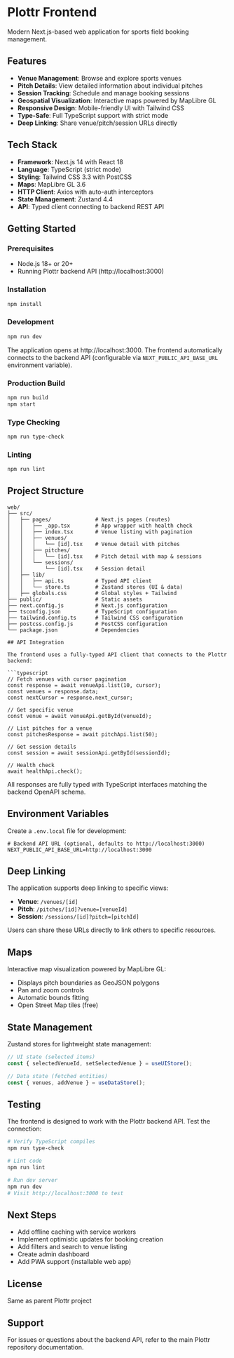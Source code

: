 # Plottr Frontend

Modern Next.js-based web application for sports field booking management.

## Features

- **Venue Management**: Browse and explore sports venues
- **Pitch Details**: View detailed information about individual pitches
- **Session Tracking**: Schedule and manage booking sessions
- **Geospatial Visualization**: Interactive maps powered by MapLibre GL
- **Responsive Design**: Mobile-friendly UI with Tailwind CSS
- **Type-Safe**: Full TypeScript support with strict mode
- **Deep Linking**: Share venue/pitch/session URLs directly

## Tech Stack

- **Framework**: Next.js 14 with React 18
- **Language**: TypeScript (strict mode)
- **Styling**: Tailwind CSS 3.3 with PostCSS
- **Maps**: MapLibre GL 3.6
- **HTTP Client**: Axios with auto-auth interceptors
- **State Management**: Zustand 4.4
- **API**: Typed client connecting to backend REST API

## Getting Started

### Prerequisites

- Node.js 18+ or 20+
- Running Plottr backend API (http://localhost:3000)

### Installation

```bash
npm install
```

### Development

```bash
npm run dev
```

The application opens at http://localhost:3000. The frontend automatically connects to the backend API (configurable via `NEXT_PUBLIC_API_BASE_URL` environment variable).

### Production Build

```bash
npm run build
npm start
```

### Type Checking

```bash
npm run type-check
```

### Linting

```bash
npm run lint
```

## Project Structure

```
web/
├── src/
│   ├── pages/              # Next.js pages (routes)
│   │   ├── _app.tsx        # App wrapper with health check
│   │   ├── index.tsx       # Venue listing with pagination
│   │   ├── venues/
│   │   │   └── [id].tsx    # Venue detail with pitches
│   │   ├── pitches/
│   │   │   └── [id].tsx    # Pitch detail with map & sessions
│   │   └── sessions/
│   │       └── [id].tsx    # Session detail
│   ├── lib/
│   │   ├── api.ts          # Typed API client
│   │   └── store.ts        # Zustand stores (UI & data)
│   ├── globals.css         # Global styles + Tailwind
├── public/                 # Static assets
├── next.config.js          # Next.js configuration
├── tsconfig.json           # TypeScript configuration
├── tailwind.config.ts      # Tailwind CSS configuration
├── postcss.config.js       # PostCSS configuration
└── package.json            # Dependencies

## API Integration

The frontend uses a fully-typed API client that connects to the Plottr backend:

```typescript
// Fetch venues with cursor pagination
const response = await venueApi.list(10, cursor);
const venues = response.data;
const nextCursor = response.next_cursor;

// Get specific venue
const venue = await venueApi.getById(venueId);

// List pitches for a venue
const pitchesResponse = await pitchApi.list(50);

// Get session details
const session = await sessionApi.getById(sessionId);

// Health check
await healthApi.check();
```

All responses are fully typed with TypeScript interfaces matching the backend OpenAPI schema.

## Environment Variables

Create a `.env.local` file for development:

```env
# Backend API URL (optional, defaults to http://localhost:3000)
NEXT_PUBLIC_API_BASE_URL=http://localhost:3000
```

## Deep Linking

The application supports deep linking to specific views:

- **Venue**: `/venues/[id]`
- **Pitch**: `/pitches/[id]?venue=[venueId]`
- **Session**: `/sessions/[id]?pitch=[pitchId]`

Users can share these URLs directly to link others to specific resources.

## Maps

Interactive map visualization powered by MapLibre GL:

- Displays pitch boundaries as GeoJSON polygons
- Pan and zoom controls
- Automatic bounds fitting
- Open Street Map tiles (free)

## State Management

Zustand stores for lightweight state management:

```typescript
// UI state (selected items)
const { selectedVenueId, setSelectedVenue } = useUIStore();

// Data state (fetched entities)
const { venues, addVenue } = useDataStore();
```

## Testing

The frontend is designed to work with the Plottr backend API. Test the connection:

```bash
# Verify TypeScript compiles
npm run type-check

# Lint code
npm run lint

# Run dev server
npm run dev
# Visit http://localhost:3000 to test
```

## Next Steps

- Add offline caching with service workers
- Implement optimistic updates for booking creation
- Add filters and search to venue listing
- Create admin dashboard
- Add PWA support (installable web app)

## License

Same as parent Plottr project

## Support

For issues or questions about the backend API, refer to the main Plottr repository documentation.
